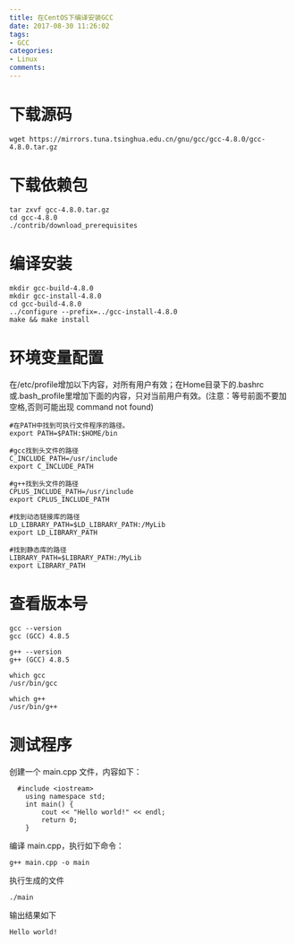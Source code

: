 ```yaml
---
title: 在CentOS下编译安装GCC
date: 2017-08-30 11:26:02
tags:
- GCC
categories:
- Linux
comments:
---
```


# 下载源码
```buildoutcfg
wget https://mirrors.tuna.tsinghua.edu.cn/gnu/gcc/gcc-4.8.0/gcc-4.8.0.tar.gz
```

# 下载依赖包
```buildoutcfg
tar zxvf gcc-4.8.0.tar.gz
cd gcc-4.8.0
./contrib/download_prerequisites
```

# 编译安装
```buildoutcfg
mkdir gcc-build-4.8.0
mkdir gcc-install-4.8.0
cd gcc-build-4.8.0
../configure --prefix=../gcc-install-4.8.0
make && make install
```

# 环境变量配置
在/etc/profile增加以下内容，对所有用户有效；在Home目录下的.bashrc或.bash_profile里增加下面的内容，只对当前用户有效。(注意：等号前面不要加空格,否则可能出现 command not found)
```buildoutcfg
#在PATH中找到可执行文件程序的路径。
export PATH=$PATH:$HOME/bin

#gcc找到头文件的路径
C_INCLUDE_PATH=/usr/include
export C_INCLUDE_PATH

#g++找到头文件的路径
CPLUS_INCLUDE_PATH=/usr/include
export CPLUS_INCLUDE_PATH

#找到动态链接库的路径
LD_LIBRARY_PATH=$LD_LIBRARY_PATH:/MyLib 
export LD_LIBRARY_PATH

#找到静态库的路径
LIBRARY_PATH=$LIBRARY_PATH:/MyLib
export LIBRARY_PATH

```

# 查看版本号
```buildoutcfg
gcc --version
gcc (GCC) 4.8.5

g++ --version
g++ (GCC) 4.8.5

which gcc
/usr/bin/gcc

which g++
/usr/bin/g++
```

# 测试程序
创建一个 main.cpp 文件，内容如下：
```buildoutcfg
  #include <iostream>
    using namespace std;
    int main() {
        cout << "Hello world!" << endl;
        return 0;
    }
```

编译 main.cpp，执行如下命令：
```buildoutcfg
g++ main.cpp -o main
```

执行生成的文件
```buildoutcfg
./main
```

输出结果如下
```buildoutcfg
Hello world!
```

